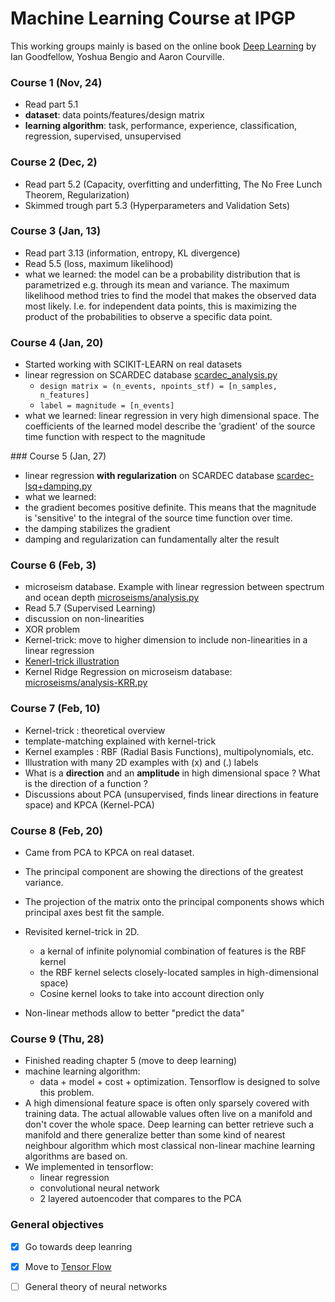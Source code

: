 # Machine Learning Course at IPGP

This working groups mainly is based on the online book [Deep Learning](http://www.deeplearningbook.org) by Ian Goodfellow, Yoshua Bengio and Aaron Courville.

### Course 1 (Nov, 24)

 * Read part 5.1
 * **dataset**: data points/features/design matrix
 * **learning algorithm**: task, performance, experience, classification, regression, supervised, unsupervised

### Course 2 (Dec, 2)
 
* Read part 5.2 (Capacity, overfitting and underfitting, The No Free Lunch Theorem, Regularization)
* Skimmed trough part 5.3 (Hyperparameters and Validation Sets)

### Course 3 (Jan, 13)

* Read part 3.13 (information, entropy, KL divergence)
* Read 5.5 (loss, maximum likelihood)
* what we learned: the model can be a probability distribution that is parametrized e.g. through its mean and variance.
  The maximum likelihood method tries to find the model that makes the observed data most likely. I.e. for independent
  data points, this is maximizing the product of the probabilities to observe a specific data point.

### Course 4 (Jan, 20) 

* Started working with SCIKIT-LEARN on real datasets
* linear regression on SCARDEC database [scardec_analysis.py](scardec/scardec_analysis.py)
  * `design matrix = (n_events, npoints_stf) = [n_samples, n_features]`
  * `label = magnitude = [n_events]`
* what we learned: linear regression in very high dimensional space. The coefficients of the
  learned model describe the 'gradient' of the source time function with respect to the magnitude

### Course 5 (Jan, 27) 

* linear regression **with regularization** on SCARDEC database [scardec-lsq+damping.py](scardec/scardec-lsq+damping.py)
* what we learned:
 * the gradient becomes positive definite. This means that the magnitude is 'sensitive' to the integral of the source time    function over time.
 * the damping stabilizes the gradient
 * damping and regularization can fundamentally alter the result

### Course 6 (Feb, 3)
* microseism database. Example with linear regression between spectrum and ocean depth [microseisms/analysis.py](microseisms/analysis.py)
* Read 5.7 (Supervised Learning) 
* discussion on non-linearities
* XOR problem
* Kernel-trick: move to higher dimension to include non-linearities in a linear regression 
* [Kenerl-trick illustration](https://www.youtube.com/watch?v=9NrALgHFwTo)
* Kernel Ridge Regression on microseism database: [microseisms/analysis-KRR.py](microseisms/analysis-KRR.py)

### Course 7 (Feb, 10)
* Kernel-trick : theoretical overview
* template-matching explained with kernel-trick
* Kernel examples : RBF (Radial Basis Functions), multipolynomials, etc.
* Illustration with many 2D examples with (x) and (.) labels
* What is a **direction** and an **amplitude** in high dimensional space ? What is the direction of a function ?
* Discussions about PCA (unsupervised, finds linear directions in feature space) and KPCA (Kernel-PCA)

### Course 8 (Feb, 20) 
* Came from PCA to KPCA on real dataset. 
 * The principal component are showing the directions of the greatest variance. 
 * The projection of the matrix onto the principal components shows which principal axes best fit the sample.

* Revisited kernel-trick in 2D. 
  * a kernal of infinite polynomial combination of features is the RBF kernel
  * the RBF kernel selects closely-located samples in high-dimensional space)
  * Cosine kernel looks to take into account direction only

* Non-linear methods allow to better "predict the data"

### Course 9 (Thu, 28)
* Finished reading chapter 5 (move to deep learning)
* machine learning algorithm:
  * data + model + cost + optimization. Tensorflow is designed to solve this problem.
* A high dimensional feature space is often only sparsely covered with training data. The actual
  allowable values often live on a manifold and don't cover the whole space. Deep learning can
  better retrieve such a manifold and there generalize better than some kind of nearest neighbour
  algorithm which most classical non-linear machine learning algorithms are based on.
* We implemented in tensorflow:
  * linear regression
  * convolutional neural network
  * 2 layered autoencoder that compares to the PCA

### General objectives
- [x] Go towards deep leanring
- [x] Move to [Tensor Flow](https://www.tensorflow.org)
- [ ] General theory of neural networks 



 
 


